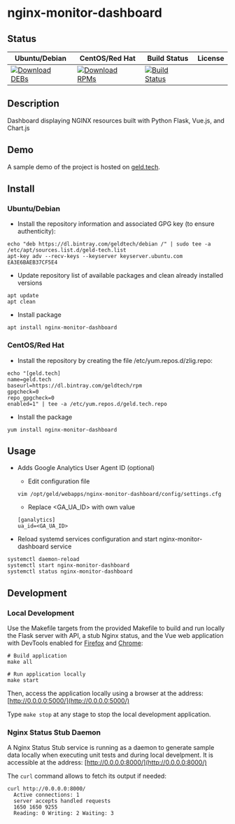 # nginx-monitor-dashboard

## Status

<table>
    <thead>
      <tr class="table">
        <th>Ubuntu/Debian</th>
        <th>CentOS/Red Hat</th>
        <th>Build Status</th>
        <th>License</th>
      </tr>
    </thead>
    <tbody class="odd">
      <tr>
        <td>
            <a href="https://bintray.com/geldtech/debian/nginx-monitor-dashboard#files">
                <img src="https://api.bintray.com/packages/geldtech/debian/nginx-monitor-dashboard/images/download.svg" alt="Download DEBs">
            </a>
        </td>
        <td>
            <a href="https://bintray.com/geldtech/rpm/nginx-monitor-dashboard#files">
                <img src="https://api.bintray.com/packages/geldtech/rpm/nginx-monitor-dashboard/images/download.svg" alt="Download RPMs">
            </a>
        </td>
        <td>
            <a href="https://travis-ci.org/geld-tech/nginx-monitor-dashboard">
                <img src="https://travis-ci.org/geld-tech/nginx-monitor-dashboard.svg?branch=master" alt="Build Status">
            </a>
        </td>
        <td>
            <a href="https://opensource.org/licenses/Apache-2.0">
                <img src="https://img.shields.io/badge/License-Apache%202.0-blue.svg" alt="">
            </a>
        </td>
      </tr>
    </tbody>
</table>


## Description
Dashboard displaying NGINX resources built with Python Flask, Vue.js, and Chart.js


## Demo

A sample demo of the project is hosted on <a href="http://geld.tech">geld.tech</a>.


## Install

### Ubuntu/Debian

* Install the repository information and associated GPG key (to ensure authenticity):
```
echo "deb https://dl.bintray.com/geldtech/debian /" | sudo tee -a /etc/apt/sources.list.d/geld-tech.list
apt-key adv --recv-keys --keyserver keyserver.ubuntu.com EA3E6BAEB37CF5E4
```

* Update repository list of available packages and clean already installed versions
```
apt update
apt clean
```

* Install package
```
apt install nginx-monitor-dashboard
```

### CentOS/Red Hat

* Install the repository by creating the file /etc/yum.repos.d/zlig.repo:

```
echo "[geld.tech]
name=geld.tech
baseurl=https://dl.bintray.com/geldtech/rpm
gpgcheck=0
repo_gpgcheck=0
enabled=1" | tee -a /etc/yum.repos.d/geld.tech.repo
```

* Install the package
```
yum install nginx-monitor-dashboard
```


## Usage

* Adds Google Analytics User Agent ID (optional)
  * Edit configuration file
  ```
  vim /opt/geld/webapps/nginx-monitor-dashboard/config/settings.cfg
  ```

  * Replace <GA_UA_ID> with own value
  ```
  [ganalytics]
  ua_id=<GA_UA_ID>
  ```

* Reload systemd services configuration and start nginx-monitor-dashboard service
```
systemctl daemon-reload
systemctl start nginx-monitor-dashboard
systemctl status nginx-monitor-dashboard
```


## Development

### Local Development
Use the Makefile targets from the provided Makefile to build and run locally the Flask server with API, a stub Nginx status, and the Vue web application with DevTools enabled for [Firefox](https://addons.mozilla.org/en-US/firefox/addon/vue-js-devtools/) and [Chrome](https://chrome.google.com/webstore/detail/vuejs-devtools/nhdogjmejiglipccpnnnanhbledajbpd):

```
# Build application
make all

# Run application locally
make start
```
Then, access the application locally using a browser at the address: [http://0.0.0.0:5000/](http://0.0.0.0:5000/)

Type `make stop` at any stage to stop the local development application.


### Nginx Status Stub Daemon

A Nginx Status Stub service is running as a daemon to generate sample data locally when executing unit tests and during local develpment. It is accessible at the address: [http://0.0.0.0:8000/](http://0.0.0.0:8000/)

The `curl` command allows to fetch its output if needed:

```
curl http://0.0.0.0:8000/
  Active connections: 1
  server accepts handled requests
  1650 1650 9255
  Reading: 0 Writing: 2 Waiting: 3
```
